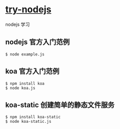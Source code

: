 # [try-nodejs](http://127.0.0.1:3000)
nodejs 学习

## nodejs 官方入门范例
```
$ node example.js
```

## koa 官方入门范例
```
$ npm install koa
$ node koa.js
```

## koa-static 创建简单的静态文件服务
```
$ npm install koa-static
$ node koa-static.js
```

